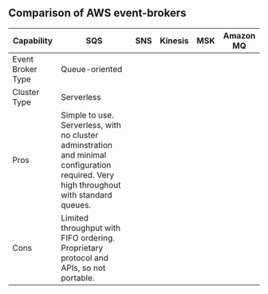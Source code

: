 ## Comparison of AWS event-brokers

| Capability | SQS | SNS | Kinesis | MSK | Amazon MQ |
| -- | -- | -- | -- | -- | -- |
| Event Broker Type | Queue-oriented |
| Cluster Type | Serverless |
| Pros | Simple to use. Serverless, with no cluster adminstration and minimal configuration required. Very high throughout with standard queues. |
| Cons | Limited throughput with FIFO ordering. Proprietary protocol and APIs, so not portable. |
